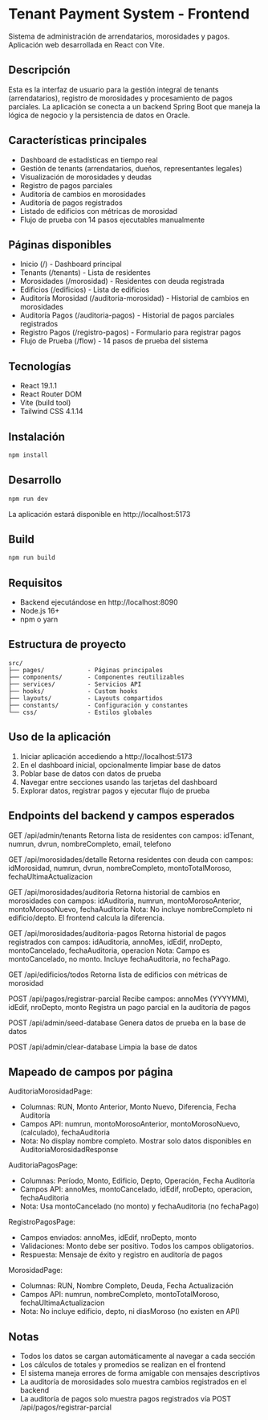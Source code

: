 # Tenant Payment System - Frontend

Sistema de administración de arrendatarios, morosidades y pagos. Aplicación web desarrollada en React con Vite.

## Descripción

Esta es la interfaz de usuario para la gestión integral de tenants (arrendatarios), registro de morosidades y procesamiento de pagos parciales. La aplicación se conecta a un backend Spring Boot que maneja la lógica de negocio y la persistencia de datos en Oracle.

## Características principales

- Dashboard de estadísticas en tiempo real
- Gestión de tenants (arrendatarios, dueños, representantes legales)
- Visualización de morosidades y deudas
- Registro de pagos parciales
- Auditoría de cambios en morosidades
- Auditoría de pagos registrados
- Listado de edificios con métricas de morosidad
- Flujo de prueba con 14 pasos ejecutables manualmente

## Páginas disponibles

- Inicio (/) - Dashboard principal
- Tenants (/tenants) - Lista de residentes
- Morosidades (/morosidad) - Residentes con deuda registrada
- Edificios (/edificios) - Lista de edificios
- Auditoría Morosidad (/auditoria-morosidad) - Historial de cambios en morosidades
- Auditoría Pagos (/auditoria-pagos) - Historial de pagos parciales registrados
- Registro Pagos (/registro-pagos) - Formulario para registrar pagos
- Flujo de Prueba (/flow) - 14 pasos de prueba del sistema

## Tecnologías

- React 19.1.1
- React Router DOM
- Vite (build tool)
- Tailwind CSS 4.1.14

## Instalación

```bash
npm install
```

## Desarrollo

```bash
npm run dev
```

La aplicación estará disponible en http://localhost:5173

## Build

```bash
npm run build
```

## Requisitos

- Backend ejecutándose en http://localhost:8090
- Node.js 16+
- npm o yarn

## Estructura de proyecto

```
src/
├── pages/            - Páginas principales
├── components/       - Componentes reutilizables
├── services/         - Servicios API
├── hooks/            - Custom hooks
├── layouts/          - Layouts compartidos
├── constants/        - Configuración y constantes
└── css/              - Estilos globales
```

## Uso de la aplicación

1. Iniciar aplicación accediendo a http://localhost:5173
2. En el dashboard inicial, opcionalmente limpiar base de datos
3. Poblar base de datos con datos de prueba
4. Navegar entre secciones usando las tarjetas del dashboard
5. Explorar datos, registrar pagos y ejecutar flujo de prueba

## Endpoints del backend y campos esperados

GET /api/admin/tenants
Retorna lista de residentes con campos: idTenant, numrun, dvrun, nombreCompleto, email, telefono

GET /api/morosidades/detalle
Retorna residentes con deuda con campos: idMorosidad, numrun, dvrun, nombreCompleto, montoTotalMoroso, fechaUltimaActualizacion

GET /api/morosidades/auditoria
Retorna historial de cambios en morosidades con campos: idAuditoria, numrun, montoMorosoAnterior, montoMorosoNuevo, fechaAuditoria
Nota: No incluye nombreCompleto ni edificio/depto. El frontend calcula la diferencia.

GET /api/morosidades/auditoria-pagos
Retorna historial de pagos registrados con campos: idAuditoria, annoMes, idEdif, nroDepto, montoCancelado, fechaAuditoria, operacion
Nota: Campo es montoCancelado, no monto. Incluye fechaAuditoria, no fechaPago.

GET /api/edificios/todos
Retorna lista de edificios con métricas de morosidad

POST /api/pagos/registrar-parcial
Recibe campos: annoMes (YYYYMM), idEdif, nroDepto, monto
Registra un pago parcial en la auditoría de pagos

POST /api/admin/seed-database
Genera datos de prueba en la base de datos

POST /api/admin/clear-database
Limpia la base de datos

## Mapeado de campos por página

AuditoriaMorosidadPage:
- Columnas: RUN, Monto Anterior, Monto Nuevo, Diferencia, Fecha Auditoría
- Campos API: numrun, montoMorosoAnterior, montoMorosoNuevo, (calculado), fechaAuditoria
- Nota: No display nombre completo. Mostrar solo datos disponibles en AuditoriaMorosidadResponse

AuditoriaPagosPage:
- Columnas: Período, Monto, Edificio, Depto, Operación, Fecha Auditoría
- Campos API: annoMes, montoCancelado, idEdif, nroDepto, operacion, fechaAuditoria
- Nota: Usa montoCancelado (no monto) y fechaAuditoria (no fechaPago)

RegistroPagosPage:
- Campos enviados: annoMes, idEdif, nroDepto, monto
- Validaciones: Monto debe ser positivo. Todos los campos obligatorios.
- Respuesta: Mensaje de éxito y registro en auditoría de pagos

MorosidadPage:
- Columnas: RUN, Nombre Completo, Deuda, Fecha Actualización
- Campos API: numrun, nombreCompleto, montoTotalMoroso, fechaUltimaActualizacion
- Nota: No incluye edificio, depto, ni diasMoroso (no existen en API)

## Notas

- Todos los datos se cargan automáticamente al navegar a cada sección
- Los cálculos de totales y promedios se realizan en el frontend
- El sistema maneja errores de forma amigable con mensajes descriptivos
- La auditoría de morosidades solo muestra cambios registrados en el backend
- La auditoría de pagos solo muestra pagos registrados vía POST /api/pagos/registrar-parcial
